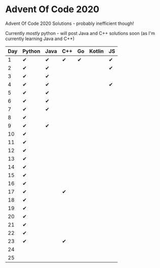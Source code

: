 # Advent Of Code 2020

Advent Of Code 2020 Solutions - probably inefficient though!

Currently *mostly* python - will post Java and C++ solutions soon (as I'm currently learning Java and C++)


| Day | Python   | Java     | C++      | Go       | Kotlin   | JS       |
| --- | -------- | -------- | -------- | -------- | -------- | -------- |
| 1   | &#10004; | &#10004; | &#10004; | &#10004; |          | &#10004; |
| 2   | &#10004; | &#10004; |          |          |          | &#10004; |
| 3   | &#10004; | &#10004; |          |          |          |          |
| 4   | &#10004; | &#10004; |          |          |          | &#10004; |
| 5   | &#10004; | &#10004; |          |          |          |          |
| 6   | &#10004; | &#10004; |          |          |          |          |
| 7   | &#10004; | &#10004; |          |          |          |          |
| 8   | &#10004; |          |          |          |          |          |
| 9   | &#10004; | &#10004; |          |          |          |          |
| 10  | &#10004; |          |          |          |          |          |
| 11  | &#10004; |          |          |          |          |          |
| 12  | &#10004; |          |          |          |          |          |
| 13  | &#10004; |          |          |          |          |          |
| 14  | &#10004; |          |          |          |          |          |
| 15  | &#10004; |          |          |          |          |          |
| 16  | &#10004; |          |          |          |          |          |
| 17  | &#10004; |          | &#10004; |          |          |          |
| 18  | &#10004; |          |          |          |          |          |
| 19  | &#10004; |          |          |          |          |          |
| 20  | &#10004; |          |          |          |          |          |
| 21  | &#10004; |          |          |          |          |          |
| 22  | &#10004; |          |          |          |          |          |
| 23  | &#10004; |          | &#10004; |          |          |          |
| 24  |          |          |          |          |          |          |
| 25  |          |          |          |          |          |          |
 
